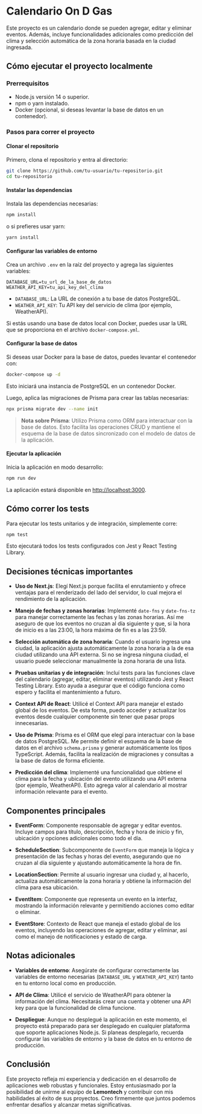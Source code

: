 # Calendario On D Gas

Este proyecto es un calendario donde se pueden agregar, editar y eliminar eventos. Además, incluye funcionalidades adicionales como predicción del clima y selección automática de la zona horaria basada en la ciudad ingresada.

## Cómo ejecutar el proyecto localmente

### Prerrequisitos

- Node.js versión 14 o superior.
- npm o yarn instalado.
- Docker (opcional, si deseas levantar la base de datos en un contenedor).

### Pasos para correr el proyecto

#### Clonar el repositorio

Primero, clona el repositorio y entra al directorio:

```bash
git clone https://github.com/tu-usuario/tu-repositorio.git
cd tu-repositorio
```

#### Instalar las dependencias

Instala las dependencias necesarias:

```bash
npm install
```

o si prefieres usar yarn:

```bash
yarn install
```

#### Configurar las variables de entorno

Crea un archivo `.env` en la raíz del proyecto y agrega las siguientes variables:

```env
DATABASE_URL=tu_url_de_la_base_de_datos
WEATHER_API_KEY=tu_api_key_del_clima
```

- `DATABASE_URL`: La URL de conexión a tu base de datos PostgreSQL.
- `WEATHER_API_KEY`: Tu API key del servicio de clima (por ejemplo, WeatherAPI).

Si estás usando una base de datos local con Docker, puedes usar la URL que se proporciona en el archivo `docker-compose.yml`.

#### Configurar la base de datos

Si deseas usar Docker para la base de datos, puedes levantar el contenedor con:

```bash
docker-compose up -d
```

Esto iniciará una instancia de PostgreSQL en un contenedor Docker.

Luego, aplica las migraciones de Prisma para crear las tablas necesarias:

```bash
npx prisma migrate dev --name init
```

> **Nota sobre Prisma**: Utilizo Prisma como ORM para interactuar con la base de datos. Esto facilita las operaciones CRUD y mantiene el esquema de la base de datos sincronizado con el modelo de datos de la aplicación.

#### Ejecutar la aplicación

Inicia la aplicación en modo desarrollo:

```bash
npm run dev
```

La aplicación estará disponible en [http://localhost:3000](http://localhost:3000).

## Cómo correr los tests

Para ejecutar los tests unitarios y de integración, simplemente corre:

```bash
npm test
```

Esto ejecutará todos los tests configurados con Jest y React Testing Library.

## Decisiones técnicas importantes

- **Uso de Next.js**: Elegí Next.js porque facilita el enrutamiento y ofrece ventajas para el renderizado del lado del servidor, lo cual mejora el rendimiento de la aplicación.

- **Manejo de fechas y zonas horarias**: Implementé `date-fns` y `date-fns-tz` para manejar correctamente las fechas y las zonas horarias. Así me aseguro de que los eventos no cruzan al día siguiente y que, si la hora de inicio es a las 23:00, la hora máxima de fin es a las 23:59.

- **Selección automática de zona horaria**: Cuando el usuario ingresa una ciudad, la aplicación ajusta automáticamente la zona horaria a la de esa ciudad utilizando una API externa. Si no se ingresa ninguna ciudad, el usuario puede seleccionar manualmente la zona horaria de una lista.

- **Pruebas unitarias y de integración**: Incluí tests para las funciones clave del calendario (agregar, editar, eliminar eventos) utilizando Jest y React Testing Library. Esto ayuda a asegurar que el código funciona como espero y facilita el mantenimiento a futuro.

- **Context API de React**: Utilicé el Context API para manejar el estado global de los eventos. De esta forma, puedo acceder y actualizar los eventos desde cualquier componente sin tener que pasar props innecesarias.

- **Uso de Prisma**: Prisma es el ORM que elegí para interactuar con la base de datos PostgreSQL. Me permite definir el esquema de la base de datos en el archivo `schema.prisma` y generar automáticamente los tipos TypeScript. Además, facilita la realización de migraciones y consultas a la base de datos de forma eficiente.

- **Predicción del clima**: Implementé una funcionalidad que obtiene el clima para la fecha y ubicación del evento utilizando una API externa (por ejemplo, WeatherAPI). Esto agrega valor al calendario al mostrar información relevante para el evento.

## Componentes principales

- **EventForm**: Componente responsable de agregar y editar eventos. Incluye campos para título, descripción, fecha y hora de inicio y fin, ubicación y opciones adicionales como todo el día.

- **ScheduleSection**: Subcomponente de `EventForm` que maneja la lógica y presentación de las fechas y horas del evento, asegurando que no cruzan al día siguiente y ajustando automáticamente la hora de fin.

- **LocationSection**: Permite al usuario ingresar una ciudad y, al hacerlo, actualiza automáticamente la zona horaria y obtiene la información del clima para esa ubicación.

- **EventItem**: Componente que representa un evento en la interfaz, mostrando la información relevante y permitiendo acciones como editar o eliminar.

- **EventStore**: Contexto de React que maneja el estado global de los eventos, incluyendo las operaciones de agregar, editar y eliminar, así como el manejo de notificaciones y estado de carga.

## Notas adicionales

- **Variables de entorno**: Asegúrate de configurar correctamente las variables de entorno necesarias (`DATABASE_URL` y `WEATHER_API_KEY`) tanto en tu entorno local como en producción.

- **API de Clima**: Utilicé el servicio de WeatherAPI para obtener la información del clima. Necesitarás crear una cuenta y obtener una API key para que la funcionalidad de clima funcione.

- **Despliegue**: Aunque no desplegué la aplicación en este momento, el proyecto está preparado para ser desplegado en cualquier plataforma que soporte aplicaciones Node.js. Si planeas desplegarlo, recuerda configurar las variables de entorno y la base de datos en tu entorno de producción.

## Conclusión

Este proyecto refleja mi experiencia y dedicación en el desarrollo de aplicaciones web robustas y funcionales. Estoy entusiasmado por la posibilidad de unirme al equipo de **Lemontech** y contribuir con mis habilidades al éxito de sus proyectos. Creo firmemente que juntos podemos enfrentar desafíos y alcanzar metas significativas.
